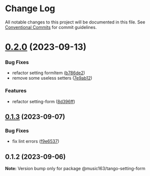 # Change Log

All notable changes to this project will be documented in this file.
See [Conventional Commits](https://conventionalcommits.org) for commit guidelines.

# [0.2.0](https://github.com/netease/tango/compare/@music163/tango-setting-form@0.1.3...@music163/tango-setting-form@0.2.0) (2023-09-13)

### Bug Fixes

- refactor setting formItem ([b786de2](https://github.com/netease/tango/commit/b786de2f1a0e4e9141eb09fce696e45df633b232))
- remove some useless setters ([7e9ab12](https://github.com/netease/tango/commit/7e9ab12503ed33c1e6acb8a1fa5fd89fc82d35fd))

### Features

- refactor setting-form ([8d396ff](https://github.com/netease/tango/commit/8d396ff13459beeb57b6b3c48f7e8fe1765041ae))

## [0.1.3](https://github.com/netease/tango/compare/@music163/tango-setting-form@0.1.2...@music163/tango-setting-form@0.1.3) (2023-09-07)

### Bug Fixes

- fix lint errors ([f9e6537](https://github.com/netease/tango/commit/f9e6537dd6569f4196b2799d51dbaab9838fd7f2))

## 0.1.2 (2023-09-06)

**Note:** Version bump only for package @music163/tango-setting-form
